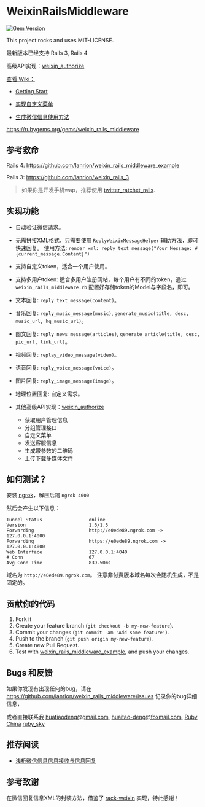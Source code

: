 # WeixinRailsMiddleware

[![Gem Version](https://badge.fury.io/rb/weixin_rails_middleware.png)](http://badge.fury.io/rb/weixin_rails_middleware)

This project rocks and uses MIT-LICENSE.

最新版本已经支持 Rails 3, Rails 4

高级API实现：[weixin_authorize](https://github.com/lanrion/weixin_authorize)

[查看 Wiki：](https://github.com/lanrion/weixin_rails_middleware/wiki)

* [Getting Start](https://github.com/lanrion/weixin_rails_middleware/wiki/Getting-Start)

* [实现自定义菜单](https://github.com/lanrion/weixin_rails_middleware/wiki/DIY-menu)

* [生成微信信息使用方法](https://github.com/lanrion/weixin_rails_middleware/wiki/Generate-message-helpers)


https://rubygems.org/gems/weixin_rails_middleware

## 参考救命

Rails 4: https://github.com/lanrion/weixin_rails_middleware_example

Rails 3: https://github.com/lanrion/weixin_rails_3

> 如果你是开发手机wap，推荐使用 [twitter_ratchet_rails](https://github.com/lanrion/twitter_ratchet_rails).

## 实现功能

  * 自动验证微信请求。

  * 无需拼接XML格式，只需要使用 `ReplyWeixinMessageHelper` 辅助方法，即可快速回复。
    使用方法: ` render xml: reply_text_message("Your Message: #{current_message.Content}") `

  * 支持自定义token，适合一个用户使用。

  * 支持多用户token: 适合多用户注册网站，每个用户有不同的token，通过 `weixin_rails_middleware.rb` 配置好存储token的Model与字段名，即可。

  * 文本回复: `reply_text_message(content)`。

  * 音乐回复: `reply_music_message(music)`, `generate_music(title, desc, music_url, hq_music_url)`。

  * 图文回复: `reply_news_message(articles)`, `generate_article(title, desc, pic_url, link_url)`。

  * 视频回复: `replay_video_message(video)`。

  * 语音回复: `reply_voice_message(voice)`。

  * 图片回复: `reply_image_message(image)`。

  * 地理位置回复: 自定义需求。

  * 其他高级API实现：[weixin_authorize](https://github.com/lanrion/weixin_authorize)
    * 获取用户管理信息
    * 分组管理接口
    * 自定义菜单
    * 发送客服信息
    * 生成带参数的二维码
    * 上传下载多媒体文件

## 如何测试？

  安装 [ngrok](https://ngrok.com)，解压后跑 `ngrok 4000`

  然后会产生以下信息：

  ```
  Tunnel Status                 online
  Version                       1.6/1.5
  Forwarding                    http://e0ede89.ngrok.com -> 127.0.0.1:4000
  Forwarding                    https://e0ede89.ngrok.com -> 127.0.0.1:4000
  Web Interface                 127.0.0.1:4040
  # Conn                        67
  Avg Conn Time                 839.50ms

  ```

 域名为 `http://e0ede89.ngrok.com`。 注意非付费版本域名每次会随机生成，不是固定的。


## 贡献你的代码

  1. Fork it
  2. Create your feature branch (`git checkout -b my-new-feature`).
  3. Commit your changes (`git commit -am 'Add some feature'`).
  4. Push to the branch (`git push origin my-new-feature`).
  5. Create new Pull Request.
  6. Test with [weixin_rails_middleware_example](https://github.com/lanrion/weixin_rails_middleware_example), and push your changes.

## Bugs 和反馈

 如果你发现有出现任何的bug，请在 https://github.com/lanrion/weixin_rails_middleware/issues 记录你的bug详细信息，

 或者直接联系我 <huatiaodeng@gmail.com>, <huaitao-deng@foxmail.com>,  [Ruby China](http://ruby-china.org/) [ruby_sky](http://ruby-china.org/ruby_sky)

## 推荐阅读

  * [浅析微信信息信息接收与信息回复](https://gist.github.com/lanrion/9479631)

## 参考致谢
  在微信回复信息XML的封装方法，借鉴了 [rack-weixin](https://github.com/wolfg1969/rack-weixin) 实现，特此感谢！

